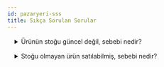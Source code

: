 ```yaml
---
id: pazaryeri-sss
title: Sıkça Sorulan Sorular
---
```


<details style="margin: 1rem;"><summary style="cursor: pointer;">Ürünün stoğu güncel değil, sebebi nedir?</summary>
<br>Ürünün eMOSta stoğu yok iken, pazaryeri panelinde stoklu olması veya paneldeki stokların stok fiyat gönder görevi çalışmasına rağmen e-MOS'tan farklı olması ürünün pazaryerine bildirilmediği yani güncellenmediği anlamına gelmektedir.  

Ürünün güncellenmemesinin sebebini tespit etmek için öncellikle log ekranı kontrol edilmelidir. İlgili ürün, log ekranında “İşleme alınan ürün”lerin arasında aratılmalıdır. Ürün pazaryerine bildiriliyor ancak bazı kurallara takılıp gönderilemiyorsa servisten uyarı mesajı döner ve log ekranına ürün ismi ile birlikte yansır.

Ürün “İşleme alınan ürün”lerin arasında değil ise ürün bildirilmiyor demektir. Bu durumda file log pasifse aktifleştirilmelidir. File log aktif edildikten sonra ürün üzerinde değişiklik yapılarak (Örneğin, açıklama alanında bir boşluk karakteri konulabilir) ürünün pazaryerine bildirilmesi için tetiklenmesi sağlanır. Sonrasında “Pazaryeri Ürün Stok Fiyat gönder” görevi çalıştırılır ve sunucuda pazaryeri loglarının bulunduğu klasöre gidilir. İlgili ürünün gönderilen ürünler arasında olup olmadığı kontrol edilir. Eğer ürün bu tetikleme sonrası bildirilmiş ve uyarı mesajı almış ise uyarı çözümlenmeye çalışılır. Alınan uyarı mesajı bilinmiyorsa ürünün request ve response dosyaları alınıp, müşterinin de CC’de yer aldığı bir mail ile ilgili pazaryerinin API Destek birimine iletilir veya müşterinin iletmesi için müşteriye gönderilir. API Destek biriminin yönlendirmeleri ile ürün gönderim sorununun çözümü için gerekli işlemler (tanımlama, seçim, onay vs) yapılır. Eğer uyarı dönmüyorsa veya ürün işleme alınmamışsa Backend ekibinde ilgili kişiye bilgi verilmelidir.  
</details>
<details style="margin: 1rem;"><summary style="cursor: pointer;">Stoğu olmayan ürün satılabilmiş, sebebi nedir? </summary>
<br>Ürünün stoğu güncellenmediğinde satış gerçekleşebilir. Bu durumda öncelikle ürünün neden güncellenmediği tespit edilmelidir. Bunun için pazaryeri log ekranı kontrol edilmelidir. İlgili ürün, log ekranında “İşleme alınan ürün”lerin arasında ve “Karşılaştırma raporu”nda aratılmalıdır. İşleme alınan ürünlerin arasındaysa yanında bulunan uyarı mesajı incelenmelidir. Bu uyarı mesajı ürünün neden güncellenmediği bilgisini verir. Bu bilgi doğrultusunda ürün üzerinde gerekli düzeltmeler yapılıp bilgisi müşteriyle paylaşılmalıdır. 

Bu tip durumların önüne geçmek için müşteri “Karşılaştırma raporu” loglarını incelemeli ve güncellenmeyen ürünleri takip etmelidir. Stoğunun güncellenmediğini tespit ettiği ürünleri “İşleme alınan ürün”lerin arasında aratıp uyarı mesajlarını okumalı ve bu uyarı mesajlarını dikkate almalı. Ürünün güncellenmesi için gerekli kriterlere sahip olmasını sağlamalı.   
</details>

